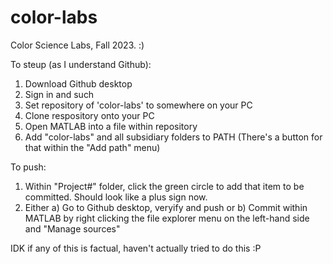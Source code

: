 # color-labs
Color Science Labs, Fall 2023. :)

To steup (as I understand Github):
1. Download Github desktop
2. Sign in and such
3. Set repository of 'color-labs' to somewhere on your PC
4. Clone respository onto your PC
5. Open MATLAB into a file within repository
6. Add "color-labs" and all subsidiary folders to PATH (There's a button for that within the "Add path" menu)

To push:
1. Within "Project#" folder, click the green circle to add that item to be committed. Should look like a plus sign now.
2. Either a) Go to Github desktop, veryify and push or b) Commit within MATLAB by right clicking the file explorer menu on the left-hand side and "Manage sources"


IDK if any of this is factual, haven't actually tried to do this :P
